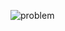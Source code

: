 ![problem](https://github.com/sathiiii/codeBase/tree/master/codeBase/moraXtreme%20Past%20Problems/moraXtreme4.0/Alien%20Agreement)
